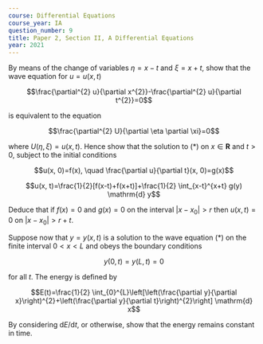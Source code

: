 ```yaml
---
course: Differential Equations
course_year: IA
question_number: 9
title: Paper 2, Section II, A Differential Equations
year: 2021
---
```




By means of the change of variables $\eta=x-t$ and $\xi=x+t$, show that the wave equation for $u=u(x, t)$

$$\frac{\partial^{2} u}{\partial x^{2}}-\frac{\partial^{2} u}{\partial t^{2}}=0$$

is equivalent to the equation

$$\frac{\partial^{2} U}{\partial \eta \partial \xi}=0$$

where $U(\eta, \xi)=u(x, t)$. Hence show that the solution to $(*)$ on $x \in \mathbf{R}$ and $t>0$, subject to the initial conditions

$$u(x, 0)=f(x), \quad \frac{\partial u}{\partial t}(x, 0)=g(x)$$

$$u(x, t)=\frac{1}{2}[f(x-t)+f(x+t)]+\frac{1}{2} \int_{x-t}^{x+t} g(y) \mathrm{d} y$$

Deduce that if $f(x)=0$ and $g(x)=0$ on the interval $\left|x-x_{0}\right|>r$ then $u(x, t)=0$ on $\left|x-x_{0}\right|>r+t$.

Suppose now that $y=y(x, t)$ is a solution to the wave equation $(*)$ on the finite interval $0<x<L$ and obeys the boundary conditions

$$y(0, t)=y(L, t)=0$$

for all $t$. The energy is defined by

$$E(t)=\frac{1}{2} \int_{0}^{L}\left[\left(\frac{\partial y}{\partial x}\right)^{2}+\left(\frac{\partial y}{\partial t}\right)^{2}\right] \mathrm{d} x$$

By considering $\mathrm{d} E / \mathrm{d} t$, or otherwise, show that the energy remains constant in time.